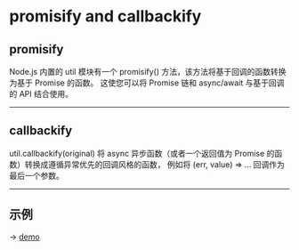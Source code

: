 # promisify and callbackify

## promisify
Node.js 内置的 util 模块有一个 promisify() 方法，该方法将基于回调的函数转换为基于 Promise 的函数。
这使您可以将 Promise 链和 async/await 与基于回调的 API 结合使用。

---

## callbackify
util.callbackify(original) 将 async 异步函数（或者一个返回值为 Promise 的函数）转换成遵循异常优先的回调风格的函数，
例如将 (err, value) => ... 回调作为最后一个参数。

---

## 示例
-> [demo](./promisify.js)